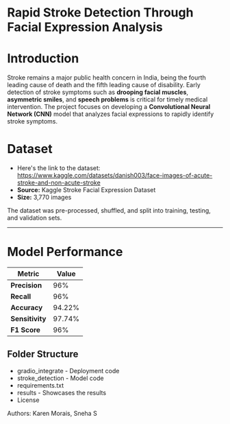 # Rapid Stroke Detection Through Facial Expression Analysis 

# Introduction

Stroke remains a major public health concern in India, being the fourth leading cause of death and the fifth leading cause of disability. 
Early detection of stroke symptoms such as **drooping facial muscles**, **asymmetric smiles**, and **speech problems** is critical for timely medical intervention.
The project focuses on developing a **Convolutional Neural Network (CNN)** model that analyzes facial expressions to rapidly identify stroke symptoms.

# Dataset

- Here's the link to the dataset: https://www.kaggle.com/datasets/danish003/face-images-of-acute-stroke-and-non-acute-stroke
- **Source:** Kaggle Stroke Facial Expression Dataset
- **Size:** 3,770 images

The dataset was pre-processed, shuffled, and split into training, testing, and validation sets.

-----

# Model Performance

| Metric        | Value   |
|---------------|---------|
| **Precision** | 96%     |
| **Recall**    | 96%     |
| **Accuracy**  | 94.22%  |
| **Sensitivity** | 97.74% |
| **F1 Score**  | 96%     |


##  Folder Structure
- gradio_integrate - Deployment code
- stroke_detection - Model code
- requirements.txt
- results - Showcases the results
- License

  
Authors: Karen Morais, Sneha S
